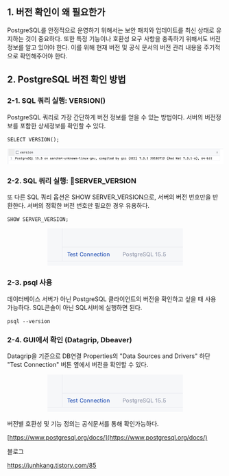 ## 1\. 버전 확인이 왜 필요한가

PostgreSQL를 안정적으로 운영하기 위해서는 보안 패치와 업데이트를 최신 상태로 유지하는 것이 중요하다. 또한 특정 기능이나 호환성 요구 사항을 충족하기 위해서도 버전 정보를 알고 있어야 한다. 이를 위해 현재 버전 및 공식 문서의 버전 관리 내용을 주기적으로 확인해주어야 한다. 

## 2\. PostgreSQL 버전 확인 방법

### 2-1. SQL 쿼리 실행: VERSION()

PostgreSQL 쿼리로 가장 간단하게 버전 정보를 얻을 수 있는 방법이다. 서버의 버전정보를 포함한 상세정보를 확인할 수 있다.

```
SELECT VERSION();
```

<p align="center"><img src="/img/version1.png"/></p>

### 2-2. SQL 쿼리 실행: SERVER\_VERSION

또 다른 SQL 쿼리 옵션은 SHOW SERVER\_VERSION으로, 서버의 버전 번호만을 반환한다. 서버의 정확한 버전 번호만 필요한 경우 유용하다.

```
SHOW SERVER_VERSION;
```

<p align="center"><img src="/img/version3.png"/></p>

### 2-3. psql 사용

데이터베이스 서버가 아닌 PostgreSQL 클라이언트의 버전을 확인하고 싶을 때 사용 가능하다. SQL콘솔이 아닌 SQL서버에 실행하면 된다.

```
psql --version
```

### 2-4. GUI에서 확인 (Datagrip, Dbeaver)

Datagrip을 기준으로 DB연결 Properties의 "Data Sources and Drivers" 하단 "Test Connection" 버튼 옆에서 버전을 확인할 수 있다.

<p align="center"><img src="/img/version3.png"/></p>

버전별 호환성 및 기능 정의는 공식문서를 통해 확인가능하다.

[https://www.postgresql.org/docs/](https://www.postgresql.org/docs/)


블로그 

https://junhkang.tistory.com/85
